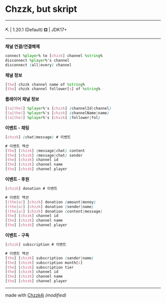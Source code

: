 # Chzzk, but skript

---

⛏ | 1.20.1 (Default)
⛾ | JDK17+

---

__채널 연결/연결해제__
```scss
connect %player% to [chzzk] channel %string%
disconnect %player%'s channel
disconnect (all|every) channel
```

__채널 정보__
```scss
[the] chzzk channel name of %string%
[the] chzzk channel follower[s] of %string%
```
__플레이어 채널 정보__
```scss
[(a|the)] %player%'s [chzzk] (channelId|channel)
[(a|the)] %player%'s [chzzk] (channelName|name)
[(a|the)] %player%'s [chzzk] (follower|fol)
```

__이벤트 - 채팅__
```scss
[chzzk] (chat|message) # 이벤트

# 이벤트 액션
[the] [chzzk] (message|chat) content
[the] [chzzk] (message|chat) sender
[the] [chzzk] channel id
[the] [chzzk] channel name
[the] [chzzk] channel player
```

__이벤트 - 후원__
```scss
[chzzk] donation # 이벤트

# 이벤트 액션
[(the|a)] [chzzk] donation (amount|money)
[(the|a)] [chzzk] donation (sender|name)
[(the|a)] [chzzk] donation (content|message)
[the] [chzzk] channel id
[the] [chzzk] channel name
[the] [chzzk] channel player
```

__이벤트 - 구독__
```scss
[chzzk] subscription # 이벤트

# 이벤트 액션
[the] [chzzk] subscription (sender|name)
[the] [chzzk] subscription month[s]
[the] [chzzk] subscription tier
[the] [chzzk] channel id
[the] [chzzk] channel name
[the] [chzzk] channel player
```

---

made with [Chzzk4j](https://github.com/R2turnTrue/chzzk4j) *(modified)*
